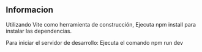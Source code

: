## Informacion

Utilizando Vite como herramienta de construcción,
Ejecuta npm install para instalar las dependencias.

Para iniciar el servidor de desarrollo:
Ejecuta el comando npm run dev

